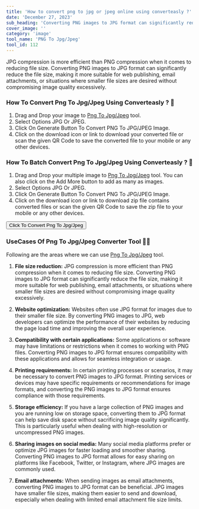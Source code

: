 ```yaml
---
title: 'How to convert png to jpg or jpeg online using converteasly ?'
date: 'December 27, 2023'
sub_heading: 'Converting PNG images to JPG format can significantly reduce the file size, making it more suitable for web publishing, email attachments, or'
cover_image: ''
category: 'image'
tool_name: 'PNG To Jpg/Jpeg'
tool_id: 112
---
```


JPG compression is more efficient than PNG compression when it comes to reducing file size. Converting PNG images to JPG format can significantly reduce the file size, making it more suitable for web publishing, email attachments, or situations where smaller file sizes are desired without compromising image quality excessively.

### How To Convert Png To Jpg/Jpeg Using Converteasly ? 🌄

1. Drag and Drop your image to [Png To Jpg/Jpeg](https://www.converteasly.com/uploads/png-to-jpgjpeg/112) tool.
2. Select Options JPG Or JPEG.
3. Click On Generate Button To Convert PNG To JPG/JPEG Image.
4. Click on the download icon or link to download your converted file or scan the given QR Code to save the converted file to your mobile or any other devices.

### How To Batch Convert Png To Jpg/Jpeg Using Converteasly ? 🌄

1. Drag and Drop your multiple image to [Png To Jpg/Jpeg](https://www.converteasly.com/uploads/png-to-jpgjpeg/112) tool.
You can also click on the Add More button to add as many as images.
2. Select Options JPG Or JPEG.
3. Click On Generate Button To Convert PNG To JPG/JPEG Image.
4. Click on the download icon or link to download zip file contains converted files or scan the given QR Code to save the zip file to your mobile or any other devices.

<button url='https://www.converteasly.com/uploads/png-to-jpgjpeg/112'>Click To Convert Png To Jpg/Jpeg</button>


### UseCases Of Png To Jpg/Jpeg Converter Tool 🙇‍♀️

Following are the areas where we can use [Png To Jpg/Jpeg](https://www.converteasly.com/uploads/png-to-jpgjpeg/112) tool.

1. **File size reduction:** JPG compression is more efficient than PNG compression when it comes to reducing file size. Converting PNG images to JPG format can significantly reduce the file size, making it more suitable for web publishing, email attachments, or situations where smaller file sizes are desired without compromising image quality excessively.

2. **Website optimization:** Websites often use JPG format for images due to their smaller file size. By converting PNG images to JPG, web developers can optimize the performance of their websites by reducing the page load time and improving the overall user experience.

3. **Compatibility with certain applications:** Some applications or software may have limitations or restrictions when it comes to working with PNG files. Converting PNG images to JPG format ensures compatibility with these applications and allows for seamless integration or usage.

4. **Printing requirements:** In certain printing processes or scenarios, it may be necessary to convert PNG images to JPG format. Printing services or devices may have specific requirements or recommendations for image formats, and converting the PNG images to JPG format ensures compliance with those requirements.

5. **Storage efficiency:** If you have a large collection of PNG images and you are running low on storage space, converting them to JPG format can help save disk space without sacrificing image quality significantly. This is particularly useful when dealing with high-resolution or uncompressed PNG images.

6. **Sharing images on social media:** Many social media platforms prefer or optimize JPG images for faster loading and smoother sharing. Converting PNG images to JPG format allows for easy sharing on platforms like Facebook, Twitter, or Instagram, where JPG images are commonly used.

7. **Email attachments:** When sending images as email attachments, converting PNG images to JPG format can be beneficial. JPG images have smaller file sizes, making them easier to send and download, especially when dealing with limited email attachment file size limits.